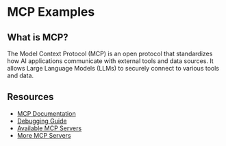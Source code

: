 # MCP Examples

## What is MCP?

The Model Context Protocol (MCP) is an open protocol that standardizes how AI applications communicate with external tools and data sources. It allows Large Language Models (LLMs) to securely connect to various tools and data.

## Resources

- [MCP Documentation](https://modelcontextprotocol.io/)
- [Debugging Guide](https://modelcontextprotocol.io/docs/tools/debugging)
- [Available MCP Servers](https://github.com/modelcontextprotocol/servers?tab=readme-ov-file)
- [More MCP Servers](https://github.com/punkpeye/awesome-mcp-servers)
